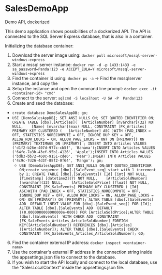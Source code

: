 # SalesDemoApp
Demo API, dockerized

This demo application shows possibilities of a dockerized API. The API is connected to the SQL Server Express database, that is also in a container. 

Initializing the database container:
  1. Download the server image using:  `docker pull microsoft/mssql-server-windows-express`
  2. Start a mssql server instance: `docker run -d -p 1433:1433 -e sa_password=Panda!123 -e ACCEPT_EULA=Y microsoft/mssql-server-windows-express`
  3. Find the container id using: `docker ps -a` -> Find the mssqlserver instance, and copy the <container-id>
  4. Setup the instance and open the command line prompt: `docker exec -it <container-id> "cmd"`
  5. Connect to the server: `sqlcmd -S localhost -U SA -P  Panda!123`
  5. Create and seed the database:
  * `create database DemoSalesAppDB; go;`
  * `USE [DemoSalesAppDB]; SET ANSI_NULLS ON; SET QUOTED_IDENTIFIER ON; CREATE TABLE [dbo].[Articles](	[ArticleNumber] [nvarchar](32) NOT NULL,	[Name] [nvarchar](max) NULL, CONSTRAINT [PK_Articles] PRIMARY KEY CLUSTERED (	[ArticleNumber] ASC )WITH (PAD_INDEX = OFF, STATISTICS_NORECOMPUTE = OFF, IGNORE_DUP_KEY = OFF, ALLOW_ROW_LOCKS = ON, ALLOW_PAGE_LOCKS = ON) ON [PRIMARY]) ON [PRIMARY] TEXTIMAGE_ON [PRIMARY] ; INSERT INTO Articles VALUES ('d1f2-b26e-407d-977c-cb5f', 'Banana');INSERT INTO Articles VALUES ('64fe-7a3b-43ef-95b1-4126', 'Apple');INSERT INTO Articles VALUES ('bdb3-bb72-460c-9151-cde6', 'Pear');INSERT INTO Articles VALUES ('4c9c-7d26-4d3f-88f2-0f64', 'Mango'); go;`
    * `USE [DemoSalesAppDB]; SET ANSI_NULLS ON;SET QUOTED_IDENTIFIER ON;create sequence [dbo].[SaleEvent_seq] start with 1 increment by 1; CREATE TABLE [dbo].[SaleEvents](	[Id] [int] NOT NULL,	[TimeStamp] [datetime2](7) NOT NULL,	[ArticleSoldNumber] [nvarchar](32) NULL,	[ArticleSoldPrice] [float] NOT NULL, CONSTRAINT [PK_SaleEvents] PRIMARY KEY CLUSTERED (	[Id] ASC)WITH (PAD_INDEX = OFF, STATISTICS_NORECOMPUTE = OFF, IGNORE_DUP_KEY = OFF, ALLOW_ROW_LOCKS = ON, ALLOW_PAGE_LOCKS = ON) ON [PRIMARY]) ON [PRIMARY]; ALTER TABLE [dbo].[SaleEvents] ADD  DEFAULT (NEXT VALUE FOR [dbo].[SaleEvent_seq]) FOR [Id]; ALTER TABLE [dbo].[SaleEvents] ADD  DEFAULT ((0.0000000000000000e+000)) FOR [ArticleSoldPrice];ALTER TABLE [dbo].[SaleEvents]  WITH CHECK ADD  CONSTRAINT [FK_SaleEvents_Articles_ArticleSoldNumber] FOREIGN KEY([ArticleSoldNumber]) REFERENCES [dbo].[Articles] ([ArticleNumber]); ALTER TABLE [dbo].[SaleEvents] CHECK CONSTRAINT [FK_SaleEvents_Articles_ArticleSoldNumber]; GO;`
  6. Find the container external IP address: `docker inspect <container-name>`
  7. Use the container's external IP address in the connection string inside the appsettings.json file to connect to the database.
  8. If you wish to start the API locally and connect to the local database, use the "SalesLocalContext" inside the appsettings.json file.
